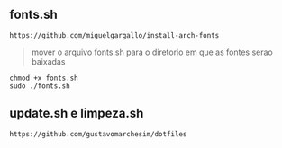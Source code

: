 ## fonts.sh

```shell
https://github.com/miguelgargallo/install-arch-fonts
```

> mover o arquivo fonts.sh para o diretorio em que as fontes serao baixadas

```shell
chmod +x fonts.sh
sudo ./fonts.sh
```

## update.sh e limpeza.sh

```shell
https://github.com/gustavomarchesim/dotfiles
```